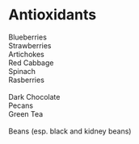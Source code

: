 <h1>Antioxidants</h1>
Blueberries<br/>
Strawberries<br/>
Artichokes<br/>
Red Cabbage<br/>
Spinach<br/>
Rasberries<br/>
<br/>
Dark Chocolate<br/>
Pecans<br/>
Green Tea<br/>
<br/>
Beans (esp. black and kidney beans)<br/>
